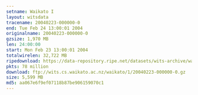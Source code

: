 ```yaml
---
setname: Waikato I
layout: witsdata
tracename: 20040223-000000-0
end: Tue Feb 24 13:00:01 2004
originalname: 20040223-000000-0
gzsize: 1,970 MB
len: 24:00:00
start: Mon Feb 23 13:00:01 2004
totalwirelen: 32,722 MB
ripedownload: https://data-repository.ripe.net/datasets/wits-archive/waikato/1/20040223-000000-0.gz
pkts: 78 million
download: ftp://wits.cs.waikato.ac.nz/waikato/1/20040223-000000-0.gz
size: 5,599 MB
md5: aa067e6f9ef07118b87be906159070c1
---
```

